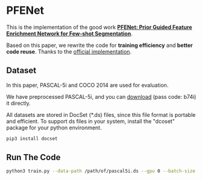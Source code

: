 # PFENet

This is the implementation of the good work [**PFENet: Prior Guided Feature Enrichment Network for Few-shot Segmentation**](http://arxiv.org/abs/2008.01449).

Based on this paper, we rewrite the code for **training efficiency** and **better code reuse**. Thanks to the [official implementation](https://github.com/dvlab-research/PFENet).

## Dataset

In this paper, PASCAL-5i and COCO 2014 are used for evaluation.

We have preprocessed PASCAL-5i, and you can [download](https://pan.baidu.com/s/1lNR1scGg8MqpD94TeTaafQ) (pass code: b74i) it directly.

All datasets are stored in DocSet (*.ds) files, since this file format is portable and efficient. To support ds files in your system, install the "dcoset" package for your  python environment.

```bash
pip3 install docset
```

## Run The Code

```bash
python3 train.py --data-path /path/of/pascal5i.ds --gpu 0 --batch-size 8 --num-epochs 30
```

